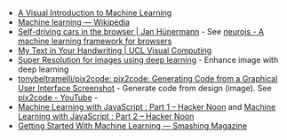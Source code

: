 - [A Visual Introduction to Machine Learning](http://www.r2d3.us/visual-intro-to-machine-learning-part-1/)
- [Machine learning — Wikipedia](https://en.wikipedia.org/wiki/Machine_learning)
- [Self-driving cars in the browser | Jan Hünermann](http://janhuenermann.com/projects/learning-to-drive) - See [neurojs - A machine learning framework for browsers](https://github.com/janhuenermann/neurojs)
- [My Text in Your Handwriting | UCL Visual Computing](http://visual.cs.ucl.ac.uk/pubs/handwriting/)
- [Super Resolution for images using deep learning](https://github.com/alexjc/neural-enhance) - Enhance image with deep learning
- [tonybeltramelli/pix2code: pix2code: Generating Code from a Graphical User Interface Screenshot](https://github.com/tonybeltramelli/pix2code) - Generate code from design (image). See [pix2code - YouTube](https://www.youtube.com/watch?v=pqKeXkhFA3I) - 
- [Machine Learning with JavaScript : Part 1 – Hacker Noon](https://hackernoon.com/machine-learning-with-javascript-part-1-9b97f3ed4fe5) and [Machine Learning with JavaScript : Part 2 – Hacker Noon](https://hackernoon.com/machine-learning-with-javascript-part-2-da994c17d483)
- [Getting Started With Machine Learning — Smashing Magazine](https://www.smashingmagazine.com/2018/09/getting-started-with-machine-learning/)